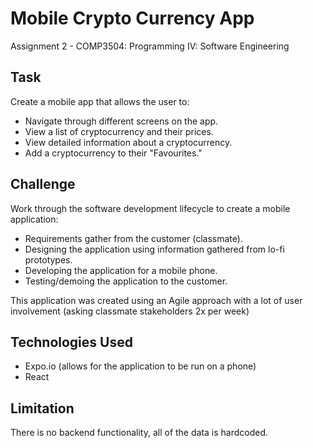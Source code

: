 # Mobile Crypto Currency App
Assignment 2 - COMP3504: Programming IV: Software Engineering

## Task
Create a mobile app that allows the user to:

- Navigate through different screens on the app.
- View a list of cryptocurrency and their prices.
- View detailed information about a cryptocurrency.
- Add a cryptocurrency to their "Favourites."

## Challenge 
Work through the software development lifecycle to create a mobile application:

- Requirements gather from the customer (classmate).
- Designing the application using information gathered from lo-fi prototypes.
- Developing the application for a mobile phone.
- Testing/demoing the application to the customer.

This application was created using an Agile approach with a lot of user involvement (asking classmate stakeholders 2x per week)

## Technologies Used
- Expo.io (allows for the application to be run on a phone)
- React

## Limitation
There is no backend functionality, all of the data is hardcoded.
